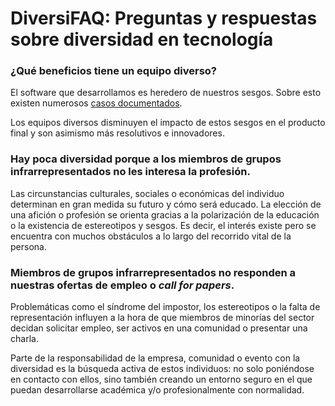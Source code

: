 # DiversiFAQ: Preguntas y respuestas sobre diversidad en tecnología

### ¿Qué beneficios tiene un equipo diverso?

El software que desarrollamos es heredero de nuestros sesgos. Sobre esto existen
numerosos [casos documentados](https://www.theguardian.com/technology/2017/apr/13/ai-programs-exhibit-racist-and-sexist-biases-research-reveals).

Los equipos diversos disminuyen el impacto de estos sesgos en el producto final
y son asimismo más resolutivos e innovadores.

### Hay poca diversidad porque a los miembros de grupos infrarrepresentados no les interesa la profesión.
Las circunstancias culturales, sociales o económicas del individuo determinan en gran medida su futuro y cómo será educado. La elección de una afición o profesión se orienta gracias a la polarización de la educación o la existencia de estereotipos y sesgos. Es decir, el interés existe pero se encuentra con muchos obstáculos a lo largo del recorrido vital de la persona.

### Miembros de grupos infrarrepresentados no responden a nuestras ofertas de empleo o *call for papers*.

Problemáticas como el síndrome del impostor, los estereotipos o la falta de
representación influyen a la hora de que miembros de minorías del sector decidan
solicitar empleo, ser activos en una comunidad o presentar una charla.

Parte de la responsabilidad de la empresa, comunidad o evento con la diversidad
es la búsqueda activa de estos individuos: no solo poniéndose en contacto con
ellos, sino también creando un entorno seguro en el que puedan desarrollarse
académica y/o profesionalmente con normalidad.
